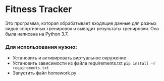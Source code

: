 # Fitness Tracker
Это программа, которая обрабатывает входящие данные для разных видов спортивных тренировок и выводит результаты тренировки. Она была написана на Python 3.7.

### Для использования нужно:
- Установить и активировать виртуальное окружение
- Установить зависимости из файла requirements.txt 
	 ``` pip install -r requirements.txt ```
- Запустить файл homework.py
